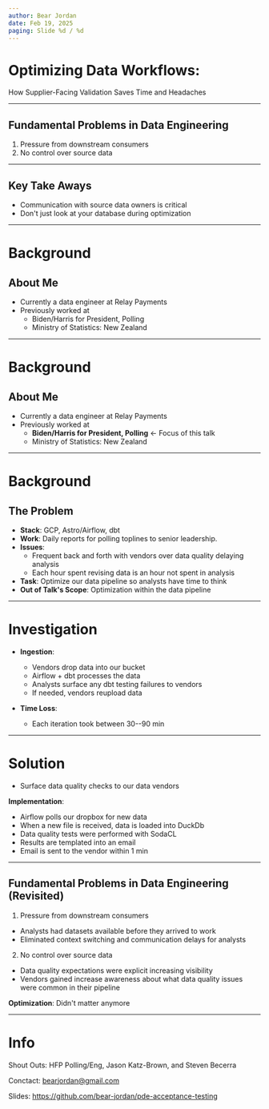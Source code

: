 ```yaml
---
author: Bear Jordan
date: Feb 19, 2025
paging: Slide %d / %d
---
```


# Optimizing Data Workflows:
How Supplier-Facing Validation Saves Time and Headaches 

---

## Fundamental Problems in Data Engineering

1. Pressure from downstream consumers
2. No control over source data

---

## Key Take Aways

- Communication with source data owners is critical
- Don't just look at your database during optimization

---

# Background

## About Me

- Currently a data engineer at Relay Payments
- Previously worked at
  - Biden/Harris for President, Polling
  - Ministry of Statistics: New Zealand

---

# Background

## About Me

- Currently a data engineer at Relay Payments
- Previously worked at
  - **Biden/Harris for President, Polling** <- Focus of this talk
  - Ministry of Statistics: New Zealand

---

# Background

## The Problem

- **Stack**: GCP, Astro/Airflow, dbt
- **Work**: Daily reports for polling toplines to senior leadership.
- **Issues**:
  - Frequent back and forth with vendors over data quality delaying analysis
  - Each hour spent revising data is an hour not spent in analysis
- **Task**: Optimize our data pipeline so analysts have time to think 
- **Out of Talk's Scope**: Optimization within the data pipeline

---

# Investigation 

- **Ingestion**:
  - Vendors drop data into our bucket
  - Airflow + dbt processes the data
  - Analysts surface any dbt testing failures to vendors
  - If needed, vendors reupload data

- **Time Loss**:
  - Each iteration took between 30--90 min

---

# Solution

- Surface data quality checks to our data vendors

**Implementation**:
- Airflow polls our dropbox for new data
- When a new file is received, data is loaded into DuckDb
- Data quality tests were performed with SodaCL
- Results are templated into an email
- Email is sent to the vendor within 1 min

---

## Fundamental Problems in Data Engineering (Revisited)

1. Pressure from downstream consumers
  - Analysts had datasets available before they arrived to work
  - Eliminated context switching and communication delays for analysts
2. No control over source data
  - Data quality expectations were explicit increasing visibility
  - Vendors gained increase awareness about what data quality issues
    were common in their pipeline

**Optimization**: Didn't matter anymore

---

# Info

Shout Outs: HFP Polling/Eng, Jason Katz-Brown, and Steven Becerra

Conctact: [bearjordan@gmail.com]()

Slides: https://github.com/bear-jordan/pde-acceptance-testing
